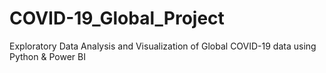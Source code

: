 # COVID-19_Global_Project
Exploratory Data Analysis and Visualization of Global COVID-19 data using Python &amp; Power BI
